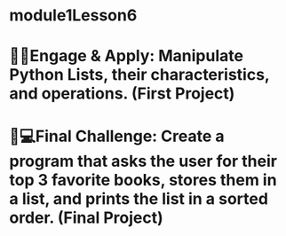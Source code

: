 # module1Lesson6

# 🧠📓Engage & Apply: Manipulate Python Lists, their characteristics, and operations. (First Project)

# 👾💻Final Challenge: Create a program that asks the user for their top 3 favorite books, stores them in a list, and prints the list in a sorted order. (Final Project)